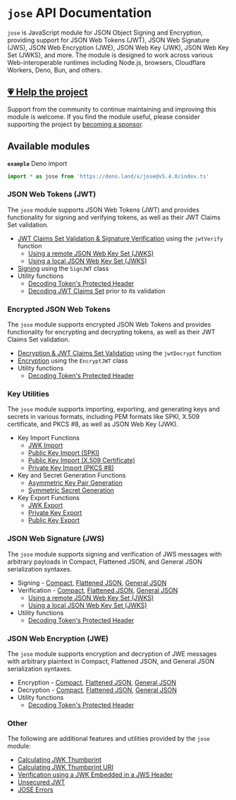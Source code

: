 # `jose` API Documentation

`jose` is JavaScript module for JSON Object Signing and Encryption, providing support for JSON Web Tokens (JWT), JSON Web Signature (JWS), JSON Web Encryption (JWE), JSON Web Key (JWK), JSON Web Key Set (JWKS), and more. The module is designed to work across various Web-interoperable runtimes including Node.js, browsers, Cloudflare Workers, Deno, Bun, and others.

## [💗 Help the project](https://github.com/sponsors/panva)

Support from the community to continue maintaining and improving this module is welcome. If you find the module useful, please consider supporting the project by [becoming a sponsor](https://github.com/sponsors/panva).

## Available modules

**`example`** Deno import
```js
import * as jose from 'https://deno.land/x/jose@v5.4.0/index.ts'
```

### JSON Web Tokens (JWT)

The `jose` module supports JSON Web Tokens (JWT) and provides functionality for signing and verifying tokens, as well as their JWT Claims Set validation.

- [JWT Claims Set Validation & Signature Verification](https://github.com/panva/jose/blob/v5.4.0/docs/functions/jwt_verify.jwtVerify.md) using the `jwtVerify` function
  - [Using a remote JSON Web Key Set (JWKS)](https://github.com/panva/jose/blob/v5.4.0/docs/functions/jwks_remote.createRemoteJWKSet.md)
  - [Using a local JSON Web Key Set (JWKS)](https://github.com/panva/jose/blob/v5.4.0/docs/functions/jwks_local.createLocalJWKSet.md)
- [Signing](https://github.com/panva/jose/blob/v5.4.0/docs/classes/jwt_sign.SignJWT.md) using the `SignJWT` class
- Utility functions
  - [Decoding Token's Protected Header](https://github.com/panva/jose/blob/v5.4.0/docs/functions/util_decode_protected_header.decodeProtectedHeader.md)
  - [Decoding JWT Claims Set](https://github.com/panva/jose/blob/v5.4.0/docs/functions/util_decode_jwt.decodeJwt.md) prior to its validation

### Encrypted JSON Web Tokens

The `jose` module supports encrypted JSON Web Tokens and provides functionality for encrypting and decrypting tokens, as well as their JWT Claims Set validation.

- [Decryption & JWT Claims Set Validation](https://github.com/panva/jose/blob/v5.4.0/docs/functions/jwt_decrypt.jwtDecrypt.md) using the `jwtDecrypt` function
- [Encryption](https://github.com/panva/jose/blob/v5.4.0/docs/classes/jwt_encrypt.EncryptJWT.md) using the `EncryptJWT` class
- Utility functions
  - [Decoding Token's Protected Header](https://github.com/panva/jose/blob/v5.4.0/docs/functions/util_decode_protected_header.decodeProtectedHeader.md)

### Key Utilities

The `jose` module supports importing, exporting, and generating keys and secrets in various formats, including PEM formats like SPKI, X.509 certificate, and PKCS #8, as well as JSON Web Key (JWK).

- Key Import Functions
  - [JWK Import](https://github.com/panva/jose/blob/v5.4.0/docs/functions/key_import.importJWK.md)
  - [Public Key Import (SPKI)](https://github.com/panva/jose/blob/v5.4.0/docs/functions/key_import.importSPKI.md)
  - [Public Key Import (X.509 Certificate)](https://github.com/panva/jose/blob/v5.4.0/docs/functions/key_import.importX509.md)
  - [Private Key Import (PKCS #8)](https://github.com/panva/jose/blob/v5.4.0/docs/functions/key_import.importPKCS8.md)
- Key and Secret Generation Functions
  - [Asymmetric Key Pair Generation](https://github.com/panva/jose/blob/v5.4.0/docs/functions/key_generate_key_pair.generateKeyPair.md)
  - [Symmetric Secret Generation](https://github.com/panva/jose/blob/v5.4.0/docs/functions/key_generate_secret.generateSecret.md)
- Key Export Functions
  - [JWK Export](https://github.com/panva/jose/blob/v5.4.0/docs/functions/key_export.exportJWK.md)
  - [Private Key Export](https://github.com/panva/jose/blob/v5.4.0/docs/functions/key_export.exportPKCS8.md)
  - [Public Key Export](https://github.com/panva/jose/blob/v5.4.0/docs/functions/key_export.exportSPKI.md)

### JSON Web Signature (JWS)

The `jose` module supports signing and verification of JWS messages with arbitrary payloads in Compact, Flattened JSON, and General JSON serialization syntaxes.

- Signing - [Compact](https://github.com/panva/jose/blob/v5.4.0/docs/classes/jws_compact_sign.CompactSign.md), [Flattened JSON](https://github.com/panva/jose/blob/v5.4.0/docs/classes/jws_flattened_sign.FlattenedSign.md), [General JSON](https://github.com/panva/jose/blob/v5.4.0/docs/classes/jws_general_sign.GeneralSign.md)
- Verification - [Compact](https://github.com/panva/jose/blob/v5.4.0/docs/functions/jws_compact_verify.compactVerify.md), [Flattened JSON](https://github.com/panva/jose/blob/v5.4.0/docs/functions/jws_flattened_verify.flattenedVerify.md), [General JSON](https://github.com/panva/jose/blob/v5.4.0/docs/functions/jws_general_verify.generalVerify.md)
  - [Using a remote JSON Web Key Set (JWKS)](https://github.com/panva/jose/blob/v5.4.0/docs/functions/jwks_remote.createRemoteJWKSet.md)
  - [Using a local JSON Web Key Set (JWKS)](https://github.com/panva/jose/blob/v5.4.0/docs/functions/jwks_local.createLocalJWKSet.md)
- Utility functions
  - [Decoding Token's Protected Header](https://github.com/panva/jose/blob/v5.4.0/docs/functions/util_decode_protected_header.decodeProtectedHeader.md)

### JSON Web Encryption (JWE)

The `jose` module supports encryption and decryption of JWE messages with arbitrary plaintext in Compact, Flattened JSON, and General JSON serialization syntaxes.

- Encryption - [Compact](https://github.com/panva/jose/blob/v5.4.0/docs/classes/jwe_compact_encrypt.CompactEncrypt.md), [Flattened JSON](https://github.com/panva/jose/blob/v5.4.0/docs/classes/jwe_flattened_encrypt.FlattenedEncrypt.md), [General JSON](https://github.com/panva/jose/blob/v5.4.0/docs/classes/jwe_general_encrypt.GeneralEncrypt.md)
- Decryption - [Compact](https://github.com/panva/jose/blob/v5.4.0/docs/functions/jwe_compact_decrypt.compactDecrypt.md), [Flattened JSON](https://github.com/panva/jose/blob/v5.4.0/docs/functions/jwe_flattened_decrypt.flattenedDecrypt.md), [General JSON](https://github.com/panva/jose/blob/v5.4.0/docs/functions/jwe_general_decrypt.generalDecrypt.md)
- Utility functions
  - [Decoding Token's Protected Header](https://github.com/panva/jose/blob/v5.4.0/docs/functions/util_decode_protected_header.decodeProtectedHeader.md)

### Other

The following are additional features and utilities provided by the `jose` module:

- [Calculating JWK Thumbprint](https://github.com/panva/jose/blob/v5.4.0/docs/functions/jwk_thumbprint.calculateJwkThumbprint.md)
- [Calculating JWK Thumbprint URI](https://github.com/panva/jose/blob/v5.4.0/docs/functions/jwk_thumbprint.calculateJwkThumbprintUri.md)
- [Verification using a JWK Embedded in a JWS Header](https://github.com/panva/jose/blob/v5.4.0/docs/functions/jwk_embedded.EmbeddedJWK.md)
- [Unsecured JWT](https://github.com/panva/jose/blob/v5.4.0/docs/classes/jwt_unsecured.UnsecuredJWT.md)
- [JOSE Errors](https://github.com/panva/jose/blob/v5.4.0/docs/modules/util_errors.md)
